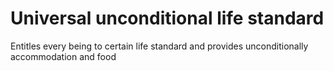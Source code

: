 # Universal unconditional life standard

Entitles every being to certain life standard and provides unconditionally accommodation and food